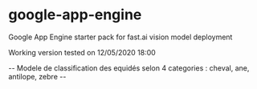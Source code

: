 # google-app-engine
Google App Engine starter pack for fast.ai vision model deployment

Working version tested on 12/05/2020 18:00

-- Modele de classification des equidés selon 4 categories : cheval, ane, antilope, zebre -- 


